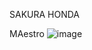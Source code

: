 
SAKURA HONDA

MAestro
![image](https://github.com/user-attachments/assets/05d00ece-5364-47d3-853d-55e3b93fce97)
